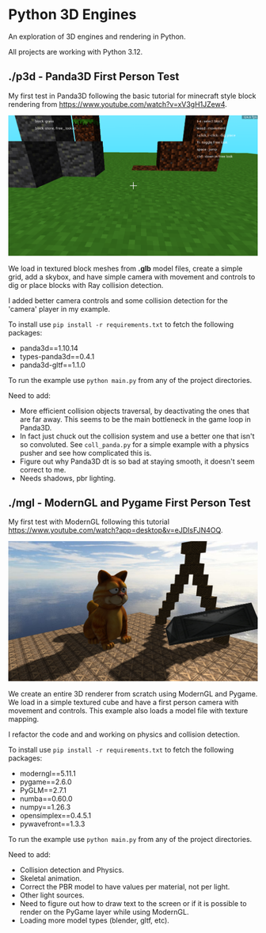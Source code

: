 # Python 3D Engines

An exploration of 3D engines and rendering in Python.

All projects are working with Python 3.12.

## ./p3d - Panda3D First Person Test

My first test in Panda3D following the basic tutorial for minecraft style block rendering from <https://www.youtube.com/watch?v=xV3gH1JZew4>.

![Screenshots](./screenshots/panda_1.PNG)

We load in textured block meshes from **.glb** model files, create a simple grid, add a skybox, and have simple camera with movement and controls to dig or place blocks with Ray collision detection.

I added better camera controls and some collision detection for the 'camera' player in my example.

To install use `pip install -r requirements.txt` to fetch the following packages:

- panda3d==1.10.14
- types-panda3d==0.4.1
- panda3d-gltf==1.1.0

To run the example use `python main.py` from any of the project directories.

Need to add:

- More efficient collision objects traversal, by deactivating the ones that are far away. This seems to be the main bottleneck in the game loop in Panda3D.
- In fact just chuck out the collision system and use a better one that isn't so convoluted. See `coll_panda.py` for a simple example with a physics pusher and see how complicated this is.
- Figure out why Panda3D dt is so bad at staying smooth, it doesn't seem correct to me.
- Needs shadows, pbr lighting.

## ./mgl - ModernGL and Pygame First Person Test

My first test with ModernGL following this tutorial <https://www.youtube.com/watch?app=desktop&v=eJDIsFJN4OQ>.

![Screenshots](./screenshots/moderngl_1.PNG)

We create an entire 3D renderer from scratch using ModernGL and Pygame. We load in a simple textured cube and have a first person camera with movement and controls. This example also loads a model file with texture mapping.

I refactor the code and and working on physics and collision detection.

To install use `pip install -r requirements.txt` to fetch the following packages:

- moderngl==5.11.1
- pygame==2.6.0
- PyGLM==2.7.1
- numba==0.60.0
- numpy==1.26.3
- opensimplex==0.4.5.1
- pywavefront==1.3.3

To run the example use `python main.py` from any of the project directories.

Need to add:

- Collision detection and Physics.
- Skeletal animation.
- Correct the PBR model to have values per material, not per light.
- Other light sources.
- Need to figure out how to draw text to the screen or if it is possible to render on the PyGame layer while using ModernGL.
- Loading more model types (blender, gltf, etc).
